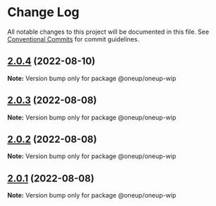 # Change Log

All notable changes to this project will be documented in this file.
See [Conventional Commits](https://conventionalcommits.org) for commit guidelines.

## [2.0.4](https://github.com/oneupsoft/oneup-wip/compare/@oneup/oneup-wip@2.0.3...@oneup/oneup-wip@2.0.4) (2022-08-10)

**Note:** Version bump only for package @oneup/oneup-wip





## [2.0.3](https://github.com/oneupsoft/oneup-wip/compare/@oneup/oneup-wip@2.0.2...@oneup/oneup-wip@2.0.3) (2022-08-08)

**Note:** Version bump only for package @oneup/oneup-wip





## [2.0.2](https://github.com/oneupsoft/oneup-wip/compare/@oneup/oneup-wip@2.0.1...@oneup/oneup-wip@2.0.2) (2022-08-08)

**Note:** Version bump only for package @oneup/oneup-wip





## [2.0.1](https://github.com/oneupsoft/oneup-wip/compare/@oneup/oneup-wip@2.0.0...@oneup/oneup-wip@2.0.1) (2022-08-08)

**Note:** Version bump only for package @oneup/oneup-wip
